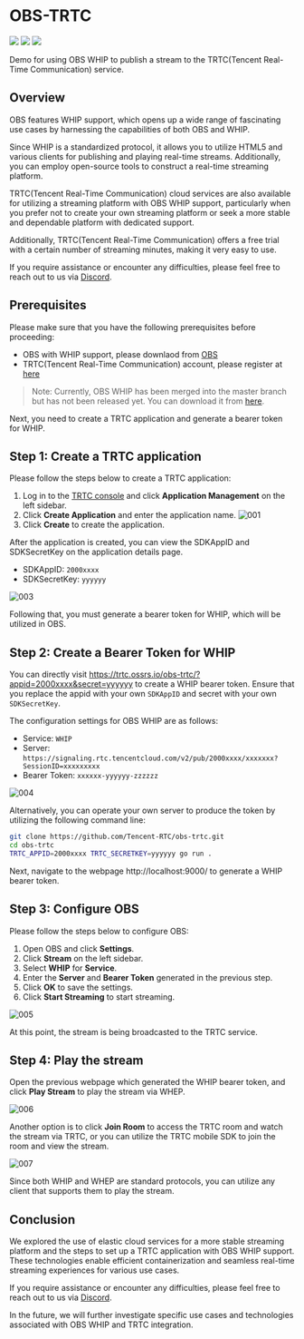 # OBS-TRTC

[![](https://img.shields.io/twitter/follow/TencentRTC?style=social)](https://twitter.com/TencentRTC)
[![](https://img.shields.io/badge/TencentRTC-YouTube-red)](https://www.youtube.com/@TencentRTC)
[![](https://badgen.net/discord/members/vDHty6ddrZ)](https://discord.gg/vDHty6ddrZ)

Demo for using OBS WHIP to publish a stream to the TRTC(Tencent Real-Time Communication) service.

## Overview

OBS features WHIP support, which opens up a wide range of fascinating use cases by 
harnessing the capabilities of both OBS and WHIP.

Since WHIP is a standardized protocol, it allows you to utilize HTML5 and various 
clients for publishing and playing real-time streams. Additionally, you can employ 
open-source tools to construct a real-time streaming platform.

TRTC(Tencent Real-Time Communication) cloud services are also available for utilizing 
a streaming platform with OBS WHIP support, particularly when you prefer not to create 
your own streaming platform or seek a more stable and dependable platform with dedicated 
support.

Additionally, TRTC(Tencent Real-Time Communication) offers a free trial with a 
certain number of streaming minutes, making it very easy to use.

If you require assistance or encounter any difficulties, please feel free to reach out 
to us via [Discord](https://discord.gg/vDHty6ddrZ).

## Prerequisites

Please make sure that you have the following prerequisites before proceeding:

- OBS with WHIP support, please downlaod from [OBS](https://obsproject.com/)
- TRTC(Tencent Real-Time Communication) account, please register at [here](https://trtc.tencentcloud.com/)

> Note: Currently, OBS WHIP has been merged into the master branch but has not been released yet. 
> You can download it from [here](https://github.com/obsproject/obs-studio/actions/runs/5227109208?pr=7926).

Next, you need to create a TRTC application and generate a bearer token for WHIP.

## Step 1: Create a TRTC application

Please follow the steps below to create a TRTC application:

1. Log in to the [TRTC console](https://console.cloud.tencent.com/trtc) and click **Application Management** on the left sidebar.
2. Click **Create Application** and enter the application name.
![001](https://github.com/Tencent-RTC/obs-trtc/assets/2777660/dce31494-ac4f-4844-b437-de3d244af678)
3. Click **Create** to create the application.

After the application is created, you can view the SDKAppID and SDKSecretKey on the application details page.

* SDKAppID: `2000xxxx`
* SDKSecretKey: `yyyyyy`

![003](https://github.com/Tencent-RTC/obs-trtc/assets/2777660/f54ad443-645a-4089-8dc7-5a34af48a335)

Following that, you must generate a bearer token for WHIP, which will be 
utilized in OBS.

## Step 2: Create a Bearer Token for WHIP

You can directly visit https://trtc.ossrs.io/obs-trtc/?appid=2000xxxx&secret=yyyyyy
to create a WHIP bearer token. Ensure that you replace the appid with your own `SDKAppID` and 
secret with your own `SDKSecretKey`.

The configuration settings for OBS WHIP are as follows:

* Service: `WHIP`
* Server: `https://signaling.rtc.tencentcloud.com/v2/pub/2000xxxx/xxxxxxx?SessionID=xxxxxxxxx`
* Bearer Token: `xxxxxx-yyyyyy-zzzzzz`

![004](https://github.com/Tencent-RTC/obs-trtc/assets/2777660/29f1ac74-cb3a-4c6e-a3e4-e6c92ea2aab0)

Alternatively, you can operate your own server to produce the token by utilizing 
the following command line:

```bash
git clone https://github.com/Tencent-RTC/obs-trtc.git
cd obs-trtc
TRTC_APPID=2000xxxx TRTC_SECRETKEY=yyyyyy go run .
```

Next, navigate to the webpage http://localhost:9000/ to generate a WHIP bearer token.

## Step 3: Configure OBS

Please follow the steps below to configure OBS:

1. Open OBS and click **Settings**.
2. Click **Stream** on the left sidebar.
3. Select **WHIP** for **Service**.
4. Enter the **Server** and **Bearer Token** generated in the previous step.
5. Click **OK** to save the settings.
6. Click **Start Streaming** to start streaming.

![005](https://github.com/Tencent-RTC/obs-trtc/assets/2777660/612ad0f9-9927-4b48-82da-8ac388dece80)

At this point, the stream is being broadcasted to the TRTC service.

## Step 4: Play the stream

Open the previous webpage which generated the WHIP bearer token, and click **Play Stream** 
to play the stream via WHEP.

![006](https://github.com/Tencent-RTC/obs-trtc/assets/2777660/2e727bce-6d2b-47c8-b214-6fc320b1291a)

Another option is to click **Join Room** to access the TRTC room and watch the stream via 
TRTC, or you can utilize the TRTC mobile SDK to join the room and view the stream.

![007](https://github.com/Tencent-RTC/obs-trtc/assets/2777660/0a18bd36-e1f3-4070-bc89-95218785cb95)

Since both WHIP and WHEP are standard protocols, you can utilize any client that supports 
them to play the stream.

## Conclusion

We explored the use of elastic cloud services for a more stable streaming platform and the 
steps to set up a TRTC application with OBS WHIP support. These technologies enable efficient 
containerization and seamless real-time streaming experiences for various use cases.

If you require assistance or encounter any difficulties, please feel free to reach out
to us via [Discord](https://discord.gg/vDHty6ddrZ).

In the future, we will further investigate specific use cases and technologies associated
with OBS WHIP and TRTC integration.

